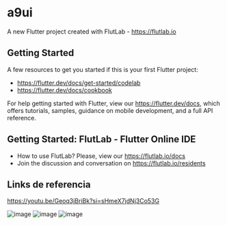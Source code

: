 # a9ui

A new Flutter project created with FlutLab - https://flutlab.io

## Getting Started

A few resources to get you started if this is your first Flutter project:

- https://flutter.dev/docs/get-started/codelab
- https://flutter.dev/docs/cookbook

For help getting started with Flutter, view our
https://flutter.dev/docs, which offers tutorials,
samples, guidance on mobile development, and a full API reference.

## Getting Started: FlutLab - Flutter Online IDE

- How to use FlutLab? Please, view our https://flutlab.io/docs
- Join the discussion and conversation on https://flutlab.io/residents

## Links de referencia

https://youtu.be/Geoq3jBriBk?si=sHmeX7jdNj3Co53G

![image](https://github.com/CampaG128/act10_1175/assets/143743923/69f22d9b-537e-4154-9ef3-8d21af0ae73a)
![image](https://github.com/CampaG128/act9_1175/assets/143743923/1cf0c70d-e4f2-410e-a125-c2010d7cb3e2)
![image](https://github.com/CampaG128/act9_1175/assets/143743923/07f63965-87b5-4240-92f8-d44e1fc25a25)
